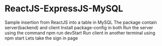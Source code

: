 # ReactJS-ExpressJS-MySQL
Sample insertion from ReactJS into a table in MySQL
The package contain server(backend) and client
Install package-config in both
Run the server using the command npm run devStart
Run client in another terminal using npm start
Lets take the sign in page
